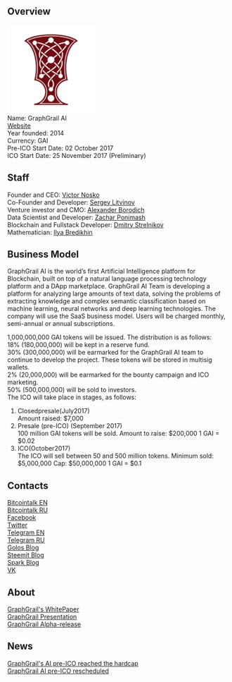 ## Overview
![ logo](../projects/logo/graphgrail.png)  
Name: GraphGrail AI     
[Website](http://graphgrail.com/)  
Year founded: 2014   
Currency: GAI  
Pre-ICO Start Date: 02 October 2017  
ICO Start Date: 25 November 2017 (Preliminary)
## Staff
Founder and CEO: [Victor Nosko](../people/victor_nosko.md)  
Co-Founder and Developer: [Sergey Litvinov](../people/sergey_litvinov.md)  
Venture investor and CMO: [Alexander Borodich](../people/alexander_borodich.md)  
Data Scientist and Developer: [Zachar Ponimash](../people/zachar_ponimash.md)  
Blockchain and Fullstack Developer: [Dmitry Strelnikov](../people/dmitry_strelnikov.md)  
Mathematician: [Ilya Bredikhin](../people/ilya_bredikhin.md)  
## Business Model
GraphGrail AI is the world’s first Artificial Intelligence platform for Blockchain, built on top of a natural language processing technology platform and a DApp marketplace.
GraphGrail AI Team is developing a platform for analyzing large amounts of text data, solving the problems of extracting knowledge and complex semantic classification based on machine learning, neural networks and deep learning technologies.
The company will use the SaaS business model. Users will be charged monthly, semi-annual or annual subscriptions.
  
1,000,000,000 GAI tokens will be issued. The distribution is as follows:  
18% (180,000,000) will be kept in a reserve fund.  
30% (300,000,000) will be earmarked for the GraphGrail AI team to continue to develop the project. These tokens will be stored in multisig wallets.  
2% (20,000,000) will be earmarked for the bounty campaign and ICO marketing.  
50% (500,000,000) will be sold to investors.  
The ICO will take place in stages, as follows:
1) Closedpresale(July2017)  
Amount raised: $7,000
2) Presale (pre-ICO) (September 2017)  
100 million GAI tokens will be sold. Amount to raise: $200,000
1 GAI = $0.02
3) ICO(October2017)  
The ICO will sell between 50 and 500 million tokens. Minimum sold: $5,000,000
Cap: $50,000,000
1 GAI = $0.1
## Contacts
[Bitcointalk EN](https://bitcointalk.org/index.php?topic=2040117)   
[Bitcointalk RU](https://bitcointalk.org/index.php?topic=2016928)  
[Facebook](https://www.facebook.com/graphgrailcom)  
[Twitter](https://twitter.com/GraphGrail)  
[Telegram EN](https://t.me/joinchat/DAbHbQrAb5KHNtmMYfVsKA)  
[Telegram RU](https://t.me/GraphGrailAi)  
[Golos Blog](https://golos.io/@bitcoinking)    
[Steemit Blog](https://steemit.com/@gromozeka)    
[Spark Blog](https://spark.ru/startup/5265b5450fcfc)  
[VK](https://vk.com/graphgrail)  
## About
[GraphGrail's WhitePaper](http://graphgrail.com/sites/default/files/graphgrailai_whitepaper_en.pdf)  
[GraphGrail Presentation](https://www.youtube.com/watch?v=J6HHo9spSG4)  
[GraphGrail Alpha-release](http://engine.graphgrail.com/)
## News
[GraphGrail's AI pre-ICO reached the hardcap](../news/graphgrail_05-10-17.md)  
[GraphGrail AI pre-ICO rescheduled](../news/graphgrail_28-09-17.md)  
